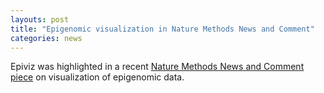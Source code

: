 ```yaml
---
layouts: post
title: "Epigenomic visualization in Nature Methods News and Comment"
categories: news
---
```


Epiviz was highlighted in a recent [Nature Methods News and Comment piece](http://www.nature.com/nmeth/journal/v12/n6/full/nmeth.3409.html) on
visualization of epigenomic data.
